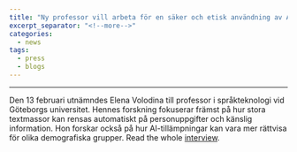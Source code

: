 ```yaml
---
title: "Ny professor vill arbeta för en säker och etisk användning av AI"
excerpt_separator: "<!--more-->"
categories:
  - news
tags:
  - press
  - blogs
---
```


------

Den 13 februari utnämndes Elena Volodina till professor i språkteknologi vid Göteborgs universitet. Hennes forskning fokuserar främst på hur stora textmassor kan rensas automatiskt på personuppgifter och känslig information. Hon forskar också på hur AI-tillämpningar kan vara mer rättvisa för olika demografiska grupper.
Read the whole [interview](https://sprakbanken.se/aktuellt/nyheter/manadensprofilelenavolodina.5.1eb2584e1850542abfa270c8.html).
